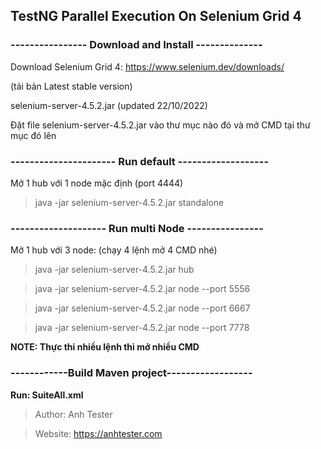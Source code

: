 ## TestNG Parallel Execution On Selenium Grid 4

### ---------------- Download and Install --------------

Download Selenium Grid 4: https://www.selenium.dev/downloads/

(tải bản Latest stable version)

selenium-server-4.5.2.jar (updated 22/10/2022)

Đặt file selenium-server-4.5.2.jar vào thư mục nào đó và mở CMD tại thư mục đó lên

### ---------------------- Run default -------------------

Mở 1 hub với 1 node mặc định (port 4444)

> java -jar selenium-server-4.5.2.jar standalone

### -------------------- Run multi Node ----------------

Mở 1 hub với 3 node: (chạy 4 lệnh mở 4 CMD nhé)

> java -jar selenium-server-4.5.2.jar hub

> java -jar selenium-server-4.5.2.jar node --port 5556

> java -jar selenium-server-4.5.2.jar node --port 6667

> java -jar selenium-server-4.5.2.jar node --port 7778


**NOTE: Thực thi nhiều lệnh thì mở nhiều CMD**


### ------------Build Maven project------------------

**Run: SuiteAll.xml**


> Author: Anh Tester

> Website: https://anhtester.com
